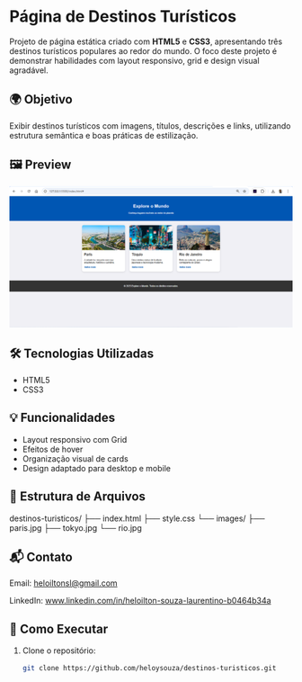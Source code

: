 # Página de Destinos Turísticos

Projeto de página estática criado com **HTML5** e **CSS3**, apresentando três destinos turísticos populares ao redor do mundo. O foco deste projeto é demonstrar habilidades com layout responsivo, grid e design visual agradável.

## 🌍 Objetivo

Exibir destinos turísticos com imagens, títulos, descrições e links, utilizando estrutura semântica e boas práticas de estilização.

## 🖼️ Preview

![Preview do projeto](images/projetoturistico.png)

## 🛠️ Tecnologias Utilizadas

- HTML5
- CSS3

## 💡 Funcionalidades

- Layout responsivo com Grid
- Efeitos de hover
- Organização visual de cards
- Design adaptado para desktop e mobile

## 📂 Estrutura de Arquivos

destinos-turisticos/
├── index.html
├── style.css
└── images/
├── paris.jpg
├── tokyo.jpg
└── rio.jpg

## 📬 Contato

Email: heloiltonsl@gmail.com

LinkedIn: www.linkedin.com/in/heloilton-souza-laurentino-b0464b34a


## 🚀 Como Executar

1. Clone o repositório:
   ```bash
   git clone https://github.com/heloysouza/destinos-turisticos.git
